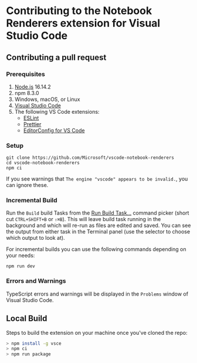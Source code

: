 # Contributing to the Notebook Renderers extension for Visual Studio Code


## Contributing a pull request

### Prerequisites

1. [Node.js](https://nodejs.org/) 16.14.2
1. npm 8.3.0
1. Windows, macOS, or Linux
1. [Visual Studio Code](https://code.visualstudio.com/)
1. The following VS Code extensions:
    - [ESLint](https://marketplace.visualstudio.com/items?itemName=dbaeumer.vscode-eslint)
    - [Prettier](https://marketplace.visualstudio.com/items?itemName=esbenp.prettier-vscode)
    - [EditorConfig for VS Code](https://marketplace.visualstudio.com/items?itemName=EditorConfig.EditorConfig)

### Setup

```shell
git clone https://github.com/Microsoft/vscode-notebook-renderers
cd vscode-notebook-renderers
npm ci
```

If you see warnings that `The engine "vscode" appears to be invalid.`, you can ignore these.

### Incremental Build

Run the `Build` build Tasks from the [Run Build Task...](https://code.visualstudio.com/docs/editor/tasks) command picker (short cut `CTRL+SHIFT+B` or `⇧⌘B`). This will leave build task running in the background and which will re-run as files are edited and saved. You can see the output from either task in the Terminal panel (use the selector to choose which output to look at).

For incremental builds you can use the following commands depending on your needs:

```shell
npm run dev
```

### Errors and Warnings

TypeScript errors and warnings will be displayed in the `Problems` window of Visual Studio Code.

## Local Build

Steps to build the extension on your machine once you've cloned the repo:

```bash
> npm install -g vsce
> npm ci
> npm run package
```

